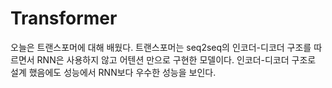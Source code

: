 # Transformer

오늘은 트랜스포머에 대해 배웠다. 트랜스포머는 seq2seq의 인코더-디코더 구조를 따르면서
RNN은 사용하지 않고 어텐션 만으로 구현한 모델이다. 인코더-디코더 구조로 설계 했음에도
성능에서 RNN보다 우수한 성능을 보인다.


